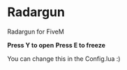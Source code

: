 # Radargun
Radargun for FiveM

**Press Y to open**
**Press E to freeze**

You can change this in the Config.lua :)
